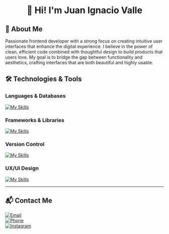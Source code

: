 <div align="center">

# 👋 Hi! I'm Juan Ignacio Valle  


</div>

## 🌟 About Me

Passionate frontend developer with a strong focus on creating intuitive user interfaces that enhance the digital experience. I believe in the power of clean, efficient code combined with thoughtful design to build products that users love. My goal is to bridge the gap between functionality and aesthetics, crafting interfaces that are both beautiful and highly usable.

## 🛠️ Technologies & Tools

### Languages & Databases
[![My Skills](https://skillicons.dev/icons?i=html,css,js,dotnet,mysql,sqlite,supabase&theme=dark)](https://skillicons.dev)

### Frameworks & Libraries
[![My Skills](https://skillicons.dev/icons?i=electron,tailwind&theme=dark)](https://skillicons.dev)

### Version Control
[![My Skills](https://skillicons.dev/icons?i=git,github&theme=dark)](https://skillicons.dev)

### UX/UI Design
[![My Skills](https://skillicons.dev/icons?i=figma,ai&theme=dark)](https://skillicons.dev)

---

## 📬 Contact Me

[![Email](https://img.shields.io/badge/Email-000000?style=for-the-badge&logo=gmail&logoColor=white)](mailto:juanignaciovalle84@gmail.com)  
[![Phone](https://img.shields.io/badge/Phone-000000?style=for-the-badge&logo=whatsapp&logoColor=25D366)](tel:+543572538359)  
[![Instagram](https://img.shields.io/badge/Instagram-000000?style=for-the-badge&logo=instagram&logoColor=E4405F)](https://www.instagram.com/juan_valle17)  
